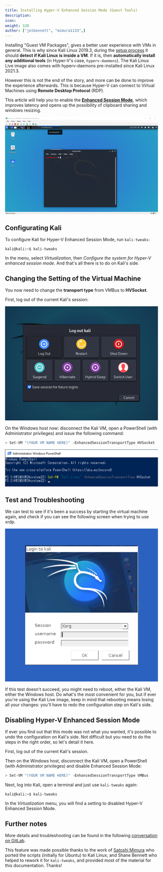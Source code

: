 ```yaml
---
title: Installing Hyper-V Enhanced Session Mode (Guest Tools)
description:
icon:
weight: 320
author: ["jetbennett", "mimura1133",]
---
```


Installing "Guest VM Packages", gives a better user experience with VMs in general. This is why since Kali Linux 2019.3, during the [setup process](https://gitlab.com/kalilinux/build-scripts/live-build-config/-/blob/master/simple-cdd/profiles/offline.downloads) it should **detect if Kali Linux is inside a VM**. If it is, then **automatically install any additional tools** (in Hyper-V's case, `hyperv-daemons`). The Kali Linux Live image also comes with hyperv-daemons pre-installed since Kali Linux 2021.3.

However this is not the end of the story, and more can be done to improve the experience afterwards. This is because Hyper-V can connect to Virtual Machines using **Remote Desktop Protocol** (RDP).

This article will help you to enable the **[Enhanced Session Mode](https://techcommunity.microsoft.com/t5/virtualization/sneak-peek-taking-a-spin-with-enhanced-linux-vms/ba-p/382415)**, which improves latency and opens up the possibility of clipboard sharing and windows resizing.

![](kali-hyper-v-enhancedmode.png)

## Configurating Kali

To configure Kali for Hyper-V Enhanced Session Mode, run `kali-tweaks`:

```console
kali@kali:~$ kali-tweaks
```

In the menu, select *Virtualization*, then *Configure the system for Hyper-V enhanced session mode*. And that's all there is to do on Kali's side.

## Changing the Setting of the Virtual Machine

You now need to change the **transport type** from VMBus to **HVSocket**.

First, log out of the current Kali's session:

![](kali-hyperv-step1.png)

On the Windows host now: disconnect the Kali VM, open a PowerShell (with Administrator privileges) and issue the following command:

```PowerShell
> Set-VM "(YOUR VM NAME HERE)" -EnhancedSessionTransportType HVSocket
```

![](kali-hyperv-step2.png)

## Test and Troubleshooting

We can test to see if it's been a success by starting the virtual machine again, and check if you can see the following screen when trying to use xrdp.

![](kali-hyperv-step3.png)

If this test doesn't succeed, you might need to reboot, either the Kali VM, either the Windows host. Do what's the most convenient for you, but if ever you're using the Kali Live image, keep in mind that rebooting means losing all your changes: you'll have to redo the configuration step on Kali's side.

## Disabling Hyper-V Enhanced Session Mode

If ever you find out that this mode was not what you wanted, it's possible to undo the configuration on Kali's side. Not difficult but you need to do the steps in the right order, so let's detail it here.

First, log out of the current Kali's session.

Then on the Windows host, disconnect the Kali VM, open a PowerShell (with Administrator privileges) and disable Enhanced Session Mode:

```PowerShell
> Set-VM "(YOUR VM NAME HERE)" -EnhancedSessionTransportType VMBus
```

Next, log into Kali, open a terminal and just use `kali-tweaks` again:

```console
kali@kali:~$ kali-tweaks
```

In the *Virtualization* menu, you will find a setting to disabled Hyper-V Enhanced Session Mode.

## Further notes

More details and troubleshooting can be found in the following [conversation on GitLab](https://gitlab.com/kalilinux/build-scripts/live-build-config/-/issues/32#note_650129582).

This feature was made possible thanks to the work of [Satoshi Mimura](https://github.com/mimura1133/linux-vm-tools) who ported the scripts (initially for Ubuntu) to Kali Linux, and Shane Bennett who helped to rework it for `kali-tweaks`, and provided most of the material for this documentation. Thanks!
